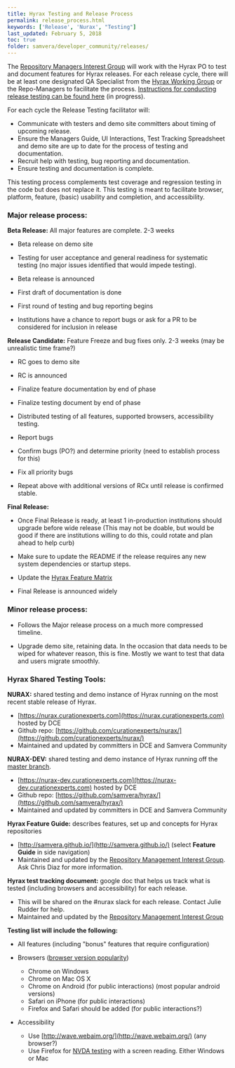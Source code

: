 ```yaml
---
title: Hyrax Testing and Release Process
permalink: release_process.html
keywords: ['Release', 'Nurax', "Testing"]
last_updated: February 5, 2018
toc: true
folder: samvera/developer_community/releases/
---
```


The [Repository Managers Interest Group](https://wiki.duraspace.org/display/samvera/Repository+Management+Interest+Group) will work with the Hyrax PO to test and document features for Hyrax releases. For each release cycle, there will be at least one designated QA Specialist from the [Hyrax Working Group](https://wiki.duraspace.org/display/samvera/Hyrax+Working+Group) or the Repo-Managers to facilitate the process. [Instructions for conducting release testing can be found here](/release_testing.html) (in progress).

For each cycle the Release Testing facilitator will:

- Communicate with testers and demo site committers about timing of upcoming release.
- Ensure the Managers Guide, UI Interactions, Test Tracking Spreadsheet and demo site are up to date for the process of testing and documentation.
- Recruit help with testing, bug reporting and documentation.
- Ensure testing and documentation is complete.


This testing process complements test coverage and regression testing in the code but does not replace it. This testing is meant to facilitate browser, platform, feature, (basic) usability and completion, and accessibility.

### Major release process:
**Beta Release:** All major features are complete. 2-3 weeks

- Beta release on demo site

- Testing for user acceptance and general readiness for systematic testing (no major issues identified that would impede testing).

- Beta release is announced

- First draft of documentation is done

- First round of testing and bug reporting begins

- Institutions have a chance to report bugs or ask for a PR to be considered for inclusion in release

**Release Candidate:** Feature Freeze and bug fixes only. 2-3 weeks (may be unrealistic time frame?)

- RC goes to demo site

- RC is announced

- Finalize feature documentation by end of phase

- Finalize testing document by end of phase

- Distributed testing of all features, supported browsers, accessibility testing.

- Report bugs

- Confirm bugs (PO?) and determine priority (need to establish process for this)

- Fix all priority bugs

- Repeat above with additional versions of RCx until release is confirmed stable.

**Final Release:**

- Once Final Release is ready, at least 1 in-production institutions should upgrade before wide release (This may not be doable, but would be good if there are institutions willing to do this, could rotate and plan ahead to help curb)

- Make sure to update the README if the release requires any new system dependencies or startup steps.

- Update the [Hyrax Feature Matrix](https://github.com/samvera/hyrax/wiki/Feature-matrix)

- Final Release is announced widely

### Minor release process:

- Follows the Major release process on a much more compressed timeline.

- Upgrade demo site, retaining data. In the occasion that data needs to be wiped for whatever reason, this is fine. Mostly we want to test that data and users migrate smoothly.  


### Hyrax Shared Testing Tools:

**NURAX:** shared testing and demo instance of Hyrax running on the most recent stable release of Hyrax.

  - [https://nurax.curationexperts.com](https://nurax.curationexperts.com) hosted by DCE
  - Github repo: [https://github.com/curationexperts/nurax/](https://github.com/curationexperts/nurax/)
  - Maintained and updated by committers in DCE and Samvera Community

**NURAX-DEV:** shared testing and demo instance of Hyrax running off the [master branch](https://github.com/samvera/hyrax).

- [https://nurax-dev.curationexperts.com](https://nurax-dev.curationexperts.com) hosted by DCE
- Github repo: [https://github.com/samvera/hyrax/](https://github.com/samvera/hyrax/)
- Maintained and updated by committers in DCE and Samvera Community

**Hyrax Feature Guide:** describes features, set up and concepts for Hyrax repositories

 - [http://samvera.github.io/](http://samvera.github.io/) (select **Feature Guide** in side navigation)
 - Maintained and updated by the [Repository Management Interest Group](https://wiki.duraspace.org/display/samvera/Repository+Management+Interest+Group). Ask Chris Diaz for more information.

**Hyrax test tracking document:** google doc that helps us track what is tested (including browsers and accessibility) for each release.

-  This will be shared on the #nurax slack for each release. Contact Julie Rudder for help.
- Maintained and updated by the [Repository Management Interest Group](https://wiki.duraspace.org/display/samvera/Repository+Management+Interest+Group)


**Testing list will include the following:**

- All features (including "bonus" features that require configuration)
- Browsers ([browser version popularity](http://caniuse.com/usage-table))

  - Chrome on Windows
  - Chrome on Mac OS X
  - Chrome on Android (for public interactions) (most popular android versions)
  - Safari on iPhone (for public interactions)
  - Firefox and Safari should be added (for public interactions?)

- Accessibility

  - Use [http://wave.webaim.org/](http://wave.webaim.org/) (any browser?)
  - Use Firefox for [NVDA testing](http://nvaccess.org) with a screen reading. Either Windows or Mac

